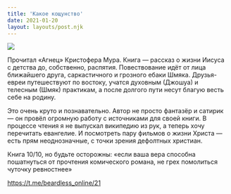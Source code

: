 ```yaml
---
title: 'Какое кощунство'
date: 2021-01-20
layout: layouts/post.njk
---
```


![](https://i.ibb.co/hmd0Qcq/image.png)

Прочитал «Агнец» Кристофера Мура. Книга — рассказ о жизни Иисуса с детства до, собственно, распятия. Повествование идёт от лица ближайшего друга, саркастичного и грозного ебаки Шмяка. Друзья-евреи путешествуют по востоку, учатся духовным (Джошуа) и телесным (Шмяк) практикам, а после долгого пути несут благую весть себе на родину.

Это очень круто и познавательно. Автор не просто фантазёр и сатирик — он провёл огромную работу с источниками для своей книги. В процессе чтения я не выпускал википедию из рук, а теперь хочу перечитать евангелие. И посмотреть пару фильмов о жизни Христа — есть прям неоднозначные, с точки зрения дефолтных христиан.

Книга 10/10, но будьте осторожны: «если ваша вера способна пошатнуться от прочтения комического романа, не грех помолиться чуточку ревностнее»

https://t.me/beardless_online/21